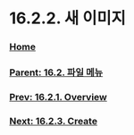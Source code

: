 # 16.2.2. 새 이미지

### [Home](./00-home.md)
### [Parent: 16.2. 파일 메뉴](./16-02-00-the-file-menu.md)
### [Prev: 16.2.1. Overview](./16-02-01-overview.md)
### [Next: 16.2.3. Create](./16-02-03-create.md)
